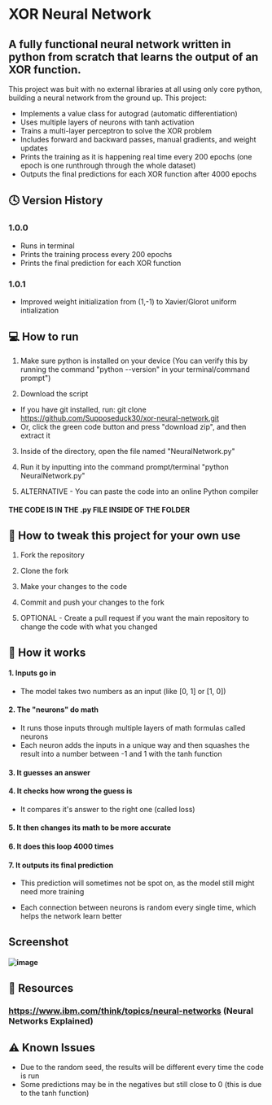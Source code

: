 # XOR Neural Network

## A fully functional neural network written in python from scratch that learns the output of an XOR function.

This project was buit with no external libraries at all using only core python, building a neural network from the ground up. This project:
- Implements a value class for autograd (automatic differentiation)
- Uses multiple layers of neurons with tanh activation
- Trains a multi-layer perceptron to solve the XOR problem
- Includes forward and backward passes, manual gradients, and weight updates
- Prints the training as it is happening real time every 200 epochs (one epoch is one runthrough through the whole dataset)
- Outputs the final predictions for each XOR function after 4000 epochs 

## 🕓 Version History
### 1.0.0
- Runs in terminal
- Prints the training process every 200 epochs
- Prints the final prediction for each XOR function

### 1.0.1
- Improved weight initialization from (1,-1) to Xavier/Glorot uniform intialization
## 💻 How to run 
1. Make sure python is installed on your device (You can verify this by running the command "python --version" in your terminal/command prompt")

2. Download the script
- If you have git installed, run:
  git clone https://github.com/Supposeduck30/xor-neural-network.git
- Or, click the green code button and press "download zip", and then extract it 

3. Inside of the directory, open the file named "NeuralNetwork.py"

4. Run it by inputting into the command prompt/terminal "python NeuralNetwork.py"

5. ALTERNATIVE - You can paste the code into an online Python compiler

#### THE CODE IS IN THE .py FILE INSIDE OF THE FOLDER


## 🔧 How to tweak this project for your own use 
1. Fork the repository
   
2. Clone the fork
   
3. Make your changes to the code
   
4. Commit and push your changes to the fork
   
5. OPTIONAL - Create a pull request if you want the main repository to change the code with what you changed 

## 🧠 How it works 
#### 1. Inputs go in
   - The model takes two numbers as an input (like [0, 1] or [1, 0])

#### 2. The "neurons" do math
   - It runs those inputs through multiple layers of math formulas called neurons
   - Each neuron adds the inputs in a unique way and then squashes the result into a number between -1 and 1 with the tanh function

#### 3. It guesses an answer

#### 4. It checks how wrong the guess is
   - It compares it's answer to the right one (called loss)
  
#### 5. It then changes its math to be more accurate

#### 6. It does this loop 4000 times

#### 7. It outputs its final prediction
   - This prediction will sometimes not be spot on, as the model still might need more training

- Each connection between neurons is random every single time, which helps the network learn better

## Screenshot
#### ![image](https://github.com/user-attachments/assets/3e640682-f5f8-4a38-9c80-93010d72679c)


## 🔗 Resources
### https://www.ibm.com/think/topics/neural-networks (Neural Networks Explained)

## ⚠️ Known Issues 
- Due to the random seed, the results will be different every time the code is run
- Some predictions may be in the negatives but still close to 0 (this is due to the tanh function)
